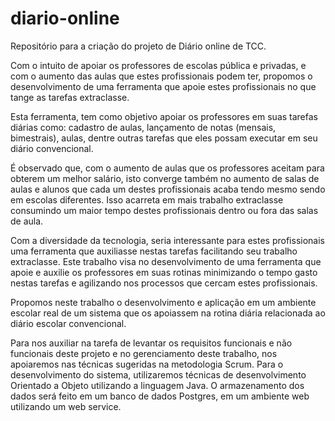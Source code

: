 # diario-online
Repositório para a criação do projeto de Diário online de TCC.

Com o intuito de apoiar os professores de escolas pública e privadas, e com o
aumento das aulas que estes profissionais podem ter, propomos o desenvolvimento de 
uma ferramenta que apoie estes profissionais no que tange as tarefas extraclasse. 

Esta ferramenta, tem como objetivo apoiar os professores em suas tarefas 
diárias como: cadastro de aulas, lançamento de notas (mensais, bimestrais), aulas, 
dentre outras tarefas que eles possam executar em seu diário convencional.

É observado que, com o aumento de aulas que os professores aceitam para 
obterem um melhor salário, isto converge também no aumento de salas de aulas e 
alunos que cada um destes profissionais acaba tendo mesmo sendo em escolas 
diferentes. Isso acarreta em mais trabalho extraclasse consumindo um maior tempo 
destes profissionais dentro ou fora das salas de aula.

Com a diversidade da tecnologia, seria interessante para estes profissionais 
uma ferramenta que auxiliasse nestas tarefas facilitando seu trabalho extraclasse. Este 
trabalho visa no desenvolvimento de uma ferramenta que apoie e auxilie os 
professores em suas rotinas minimizando o tempo gasto nestas tarefas e agilizando 
nos processos que cercam estes profissionais.

Propomos neste trabalho o desenvolvimento e aplicação em um ambiente 
escolar real de um sistema que os apoiassem na rotina diária relacionada ao diário 
escolar convencional.

Para nos auxiliar na tarefa de levantar os requisitos funcionais e não funcionais 
deste projeto e no gerenciamento deste trabalho, nos apoiaremos nas técnicas 
sugeridas na metodologia Scrum. Para o desenvolvimento do sistema, utilizaremos 
técnicas de desenvolvimento Orientado a Objeto utilizando a linguagem Java. O 
armazenamento dos dados será feito em um banco de dados Postgres, em um 
ambiente web utilizando um web service.
